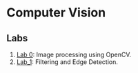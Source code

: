 # Computer Vision

## Labs

1. [Lab 0](./lab_0): Image processing using OpenCV.
2. [Lab_1](./lab_1): Filtering and Edge Detection.
